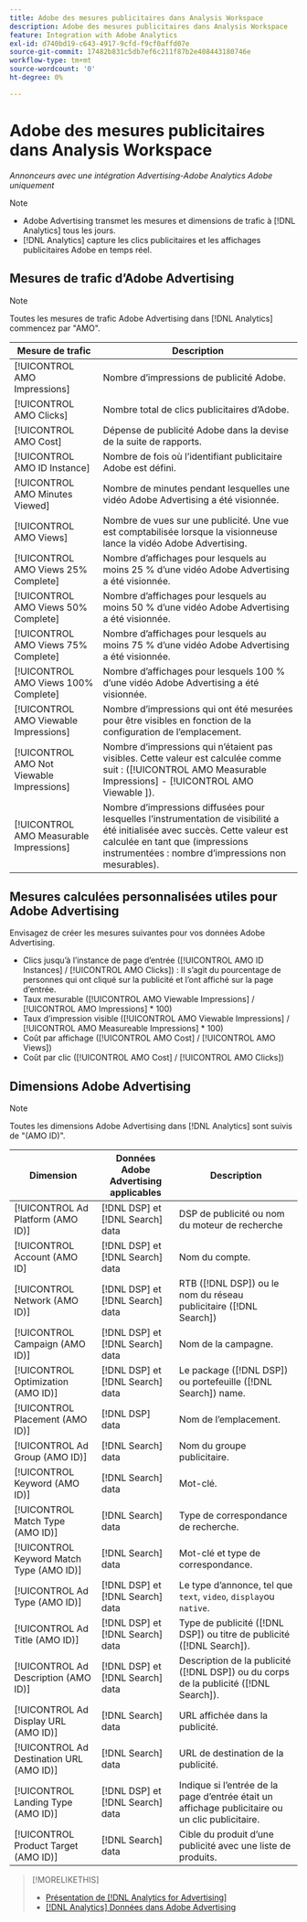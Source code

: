 ```yaml
---
title: Adobe des mesures publicitaires dans Analysis Workspace
description: Adobe des mesures publicitaires dans Analysis Workspace
feature: Integration with Adobe Analytics
exl-id: d740bd19-c643-4917-9cfd-f9cf0affd07e
source-git-commit: 17482b831c5db7ef6c211f87b2e408443180746e
workflow-type: tm+mt
source-wordcount: '0'
ht-degree: 0%

---
```


# Adobe des mesures publicitaires dans Analysis Workspace

*Annonceurs avec une intégration Advertising-Adobe Analytics Adobe uniquement*

>[!NOTE]
>
>* Adobe Advertising transmet les mesures et dimensions de trafic à [!DNL Analytics] tous les jours.
>* [!DNL Analytics] capture les clics publicitaires et les affichages publicitaires Adobe en temps réel.


## Mesures de trafic d’Adobe Advertising

>[!NOTE]
>
>Toutes les mesures de trafic Adobe Advertising dans [!DNL Analytics] commencez par &quot;AMO&quot;.

| Mesure de trafic | Description |
| -------------- | ----------- |
| [!UICONTROL AMO Impressions] | Nombre d’impressions de publicité Adobe. |
| [!UICONTROL AMO Clicks] | Nombre total de clics publicitaires d’Adobe. |
| [!UICONTROL AMO Cost] | Dépense de publicité Adobe dans la devise de la suite de rapports. |
| [!UICONTROL AMO ID Instance] | Nombre de fois où l’identifiant publicitaire Adobe est défini. |
| [!UICONTROL AMO Minutes Viewed] | Nombre de minutes pendant lesquelles une vidéo Adobe Advertising a été visionnée. |
| [!UICONTROL AMO Views] | Nombre de vues sur une publicité. Une vue est comptabilisée lorsque la visionneuse lance la vidéo Adobe Advertising. |
| [!UICONTROL AMO Views 25% Complete] | Nombre d’affichages pour lesquels au moins 25 % d’une vidéo Adobe Advertising a été visionnée. |
| [!UICONTROL AMO Views 50% Complete] | Nombre d’affichages pour lesquels au moins 50 % d’une vidéo Adobe Advertising a été visionnée. |
| [!UICONTROL AMO Views 75% Complete] | Nombre d’affichages pour lesquels au moins 75 % d’une vidéo Adobe Advertising a été visionnée. |
| [!UICONTROL AMO Views 100% Complete] | Nombre d’affichages pour lesquels 100 % d’une vidéo Adobe Advertising a été visionnée. |
| [!UICONTROL AMO Viewable Impressions] | Nombre d’impressions qui ont été mesurées pour être visibles en fonction de la configuration de l’emplacement. |
| [!UICONTROL AMO Not Viewable Impressions] | Nombre d’impressions qui n’étaient pas visibles. Cette valeur est calculée comme suit : ([!UICONTROL AMO Measurable Impressions] - [!UICONTROL AMO Viewable ]). |
| [!UICONTROL AMO Measurable Impressions] | Nombre d’impressions diffusées pour lesquelles l’instrumentation de visibilité a été initialisée avec succès. Cette valeur est calculée en tant que (impressions instrumentées : nombre d’impressions non mesurables). |

## Mesures calculées personnalisées utiles pour Adobe Advertising

Envisagez de créer les mesures suivantes pour vos données Adobe Advertising.

* Clics jusqu’à l’instance de page d’entrée ([!UICONTROL AMO ID Instances] / [!UICONTROL AMO Clicks]) : Il s’agit du pourcentage de personnes qui ont cliqué sur la publicité et l’ont affiché sur la page d’entrée.
* Taux mesurable ([!UICONTROL AMO Viewable Impressions] / [!UICONTROL AMO Impressions] * 100)
* Taux d’impression visible ([!UICONTROL AMO Viewable Impressions] / [!UICONTROL AMO Measureable Impressions] * 100)
* Coût par affichage ([!UICONTROL AMO Cost] / [!UICONTROL AMO Views])
* Coût par clic ([!UICONTROL AMO Cost] / [!UICONTROL AMO Clicks])

## Dimensions Adobe Advertising

>[!NOTE]
>
>Toutes les dimensions Adobe Advertising dans [!DNL Analytics] sont suivis de &quot;(AMO ID)&quot;.

| Dimension | Données Adobe Advertising applicables | Description |
| ----------- | ---------- | ---------- |
| [!UICONTROL Ad Platform (AMO ID)] | [!DNL DSP] et [!DNL Search] data | DSP de publicité ou nom du moteur de recherche |
| [!UICONTROL Account (AMO ID] | [!DNL DSP] et [!DNL Search] data | Nom du compte. |
| [!UICONTROL Network (AMO ID)] | [!DNL DSP] et [!DNL Search] data | RTB ([!DNL DSP]) ou le nom du réseau publicitaire ([!DNL Search]) |
| [!UICONTROL Campaign (AMO ID)] | [!DNL DSP] et [!DNL Search] data | Nom de la campagne. |
| [!UICONTROL Optimization (AMO ID)] | [!DNL DSP] et [!DNL Search] data | Le package ([!DNL DSP]) ou portefeuille ([!DNL Search]) name. |
| [!UICONTROL Placement (AMO ID)] | [!DNL DSP] data | Nom de l’emplacement. |
| [!UICONTROL Ad Group (AMO ID)] | [!DNL Search] data | Nom du groupe publicitaire. |
| [!UICONTROL Keyword (AMO ID)] | [!DNL Search] data | Mot-clé. |
| [!UICONTROL Match Type (AMO ID)] | [!DNL Search] data | Type de correspondance de recherche. |
| [!UICONTROL Keyword Match Type (AMO ID)] | [!DNL Search] data | Mot-clé et type de correspondance. |
| [!UICONTROL Ad Type (AMO ID)] | [!DNL DSP] et [!DNL Search] data | Le type d’annonce, tel que `text`, `video`, `display`ou `native`. |
| [!UICONTROL Ad Title (AMO ID)] | [!DNL DSP] et [!DNL Search] data | Type de publicité ([!DNL DSP]) ou titre de publicité ([!DNL Search]). |
| [!UICONTROL Ad Description (AMO ID)] | [!DNL DSP] et [!DNL Search] data | Description de la publicité ([!DNL DSP]) ou du corps de la publicité ([!DNL Search]). |
| [!UICONTROL Ad Display URL (AMO ID)] | [!DNL Search] data | URL affichée dans la publicité. |
| [!UICONTROL Ad Destination URL (AMO ID)] | [!DNL Search] data | URL de destination de la publicité. |
| [!UICONTROL Landing Type (AMO ID)] | [!DNL DSP] et [!DNL Search] data | Indique si l’entrée de la page d’entrée était un affichage publicitaire ou un clic publicitaire. |
| [!UICONTROL Product Target (AMO ID)] | [!DNL Search] data | Cible du produit d’une publicité avec une liste de produits. |

>[!MORELIKETHIS]
>
>* [Présentation de [!DNL Analytics for Advertising]](overview.md)
>* [[!DNL Analytics] Données dans Adobe Advertising](/help/integrations/analytics/analytics-data-in-advertising.md)

